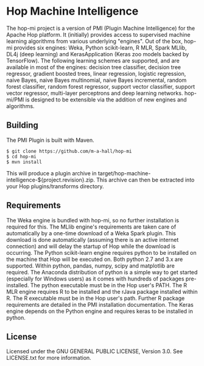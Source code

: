 Hop Machine Intelligence
============================

The hop-mi project is a version of PMI (Plugin Machine Intelligence) for the Apache Hop platform. It (initially) provides access to supervised machine learning algorithms from various underlying "engines". Out of the box, hop-mi provides six engines: Weka, Python scikit-learn, R MLR, Spark MLlib, DL4j (deep learning) and KerasApplication (Keras zoo models backed by TensorFlow). The following learning schemes are supported, and are available in most of the engines: decision tree classifier, decision tree regressor, gradient boosted trees, linear regression, logistic regression, naive Bayes, naive Bayes multinomial, naive Bayes incremental, random forest classifier, random forest regressor, support vector classifier, support vector regressor, multi-layer perceptrons and deep learning networks. hop-mi/PMI is designed to be extensible via the addition of new engines and algorithms.

Building
--------
The PMI Plugin is built with Maven.

    $ git clone https://github.com/m-a-hall/hop-mi
    $ cd hop-mi
    $ mvn install

This will produce a plugin archive in target/hop-machine-intelligence-${project.revision}.zip. This archive can then be extracted into your Hop plugins/transforms directory.

Requirements
---------------
The Weka engine is bundled with hop-mi, so no further installation is required for this. The MLlib engine's requirements are taken care of automatically by a one-time download of a Weka Spark plugin. This download is done automatically (assuming there is an active internet connection) and will delay the startup of Hop while the download is occurring. The Python scikit-learn engine requires python to be installed on the machine that Hop will be executed on. Both python 2.7 and 3.x are supported. Within python, pandas, numpy, scipy and matplotlib are required. The Anaconda distribution of python is a simple way to get started (especially for Windows users) as it comes with hundreds of packages pre-installed. The python executable must be in the Hop user's PATH. The R MLR engine requires R to be installed and the rJava package installed within R. The R executable must be in the Hop user's path. Further R package requirements are detailed in the PMI installation documentation. The Keras engine depends on the Python engine and requires keras to be installed in python.

License
-------
Licensed under the GNU GENERAL PUBLIC LICENSE, Version 3.0. See LICENSE.txt for more information.
